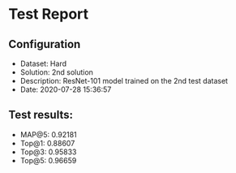 # Test Report

## Configuration

 - Dataset: Hard
 - Solution: 2nd solution
 - Description: ResNet-101 model trained on the 2nd test dataset
 - Date: 2020-07-28 15:36:57

## Test results: 

 - MAP@5:    0.92181
 - Top@1:    0.88607
 - Top@3:    0.95833
 - Top@5:    0.96659

